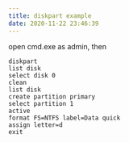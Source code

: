 ```yaml
---
title: diskpart example
date: 2020-11-22 23:46:39
---
```


open cmd.exe as admin, then

```batch
diskpart
list disk
select disk 0
clean
list disk
create partition primary
select partition 1
active
format FS=NTFS label=Data quick
assign letter=d
exit
```
